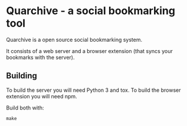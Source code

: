 # Quarchive - a social bookmarking tool

Quarchive is a open source social bookmarking system.

It consists of a web server and a browser extension (that syncs your bookmarks with the server).

## Building

To build the server you will need Python 3 and tox.  To build the browser
extension you will need npm.

Build both with:

```make```
